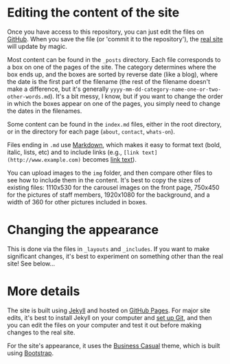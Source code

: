 # Editing the content of the site

Once you have access to this repository, you can just edit the files on [GitHub](https://github.com/stmarksnewferry/stmarksnewferry.github.io). When you save the file (or 'commit it to the repository'), the [real site](http://stmarksnewferry.github.io/) will update by magic.

Most content can be found in the `_posts` directory. Each file corresponds to a box on one of the pages of the site. The category determines where the box ends up, and the boxes are sorted by reverse date (like a blog), where the date is the first part of the filename (the rest of the filename doesn't make a difference, but it's generally `yyyy-mm-dd-category-name-one-or-two-other-words.md`). It's a bit messy, I know, but if you want to change the order in which the boxes appear on one of the pages, you simply need to change the dates in the filenames.

Some content can be found in the `index.md` files, either in the root directory, or in the directory for each page (`about`, `contact`, `whats-on`).

Files ending in `.md` use [Markdown](https://help.github.com/articles/markdown-basics), which makes it easy to format text (bold, italic, lists, etc) and to include links (e.g., `[link text](http://www.example.com)` becomes [link text](http://www.example.com)).

You can upload images to the `img` folder, and then compare other files to see how to include them in the content. It's best to copy the sizes of existing files: 1110x530 for the carousel images on the front page, 750x450 for the pictures of staff members, 1920x1080 for the background, and a width of 360 for other pictures included in boxes.

# Changing the appearance

This is done via the files in `_layouts` and `_includes`. If you want to make significant changes, it's best to experiment on something other than the real site! See below...

# More details

The site is built using [Jekyll](http://jekyllrb.com/) and hosted on [GitHub Pages](https://pages.github.com/). For major site edits, it's best to install Jekyll on your computer and [set up Git](https://help.github.com/articles/set-up-git), and then you can edit the files on your computer and test it out before making changes to the real site.

For the site's appearance, it uses the [Business Casual](http://startbootstrap.com/business-casual) theme, which is built using [Bootstrap](http://getbootstrap.com/).

